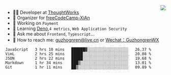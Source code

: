 <img align="right" src="https://github-readme-stats.vercel.app/api?username=guzhongren&show_icons=true&icon_color=805AD5&text_color=000&bg_color=ffffff&hide_title=true" />

- 👨‍💻  Developer at [ThoughtWorks](https://thoughtworks.com)
- 🏢 Organizer for [freeCodeCamp-XiAn](https://github.com/orgs/freeCodeCamp-XiAn)
- 🔭 Working on `Payment`
- 🌱 Learning [Deno](https://deno.land/),`4 metrics`,  `Web Application Security`
- 💬 Ask me about `Frontend`, `Typescript`...
- 🔎 How to reach me: [guzhognren@live.cn](guzhognren@live.cn) or [Wechat：GuzhongrenWX]()

<!--START_SECTION:waka-->
```text
JavaScript   3 hrs 10 mins   ██████▓░░░░░░░░░░░░░░░░░░   26.37 % 
VimL         2 hrs 25 mins   █████░░░░░░░░░░░░░░░░░░░░   20.08 % 
JSON         2 hrs 22 mins   █████░░░░░░░░░░░░░░░░░░░░   19.68 % 
Markdown     1 hr 34 mins    ███▒░░░░░░░░░░░░░░░░░░░░░   13.01 % 
Git          1 hr 11 mins    ██▒░░░░░░░░░░░░░░░░░░░░░░   09.89 % 
```
<!--END_SECTION:waka-->

